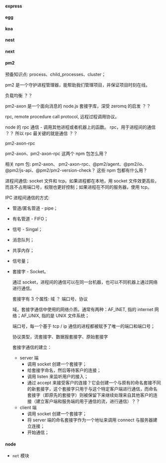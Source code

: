#### express

#### egg

#### koa

#### nest

#### next

#### pm2

预备知识点: process、child_processes、cluster；

pm2 是一个守护进程管理器，能帮助我们管理项目，并保证项目时刻在线。

负载均衡 ？？

pm2-axon 是一个面向消息的 node.js 套接字库，深受 zeromq 的启发 ？？

rpc, remote procedure call protocol, 远程过程调用协议。

node 的 rpc 通信 - 调用其他进程或者机器上的函数。 rpc，用于进程间的通信 ？？ 所以 rpc 最关键的就是通信 ？？

pm2-axon-rpc

pm2-axon、pm2-axon-rpc 这两个 npm 包怎么用？

相关 npm 包: pm2-axon、 pm2-axon-rpc、@pm2/agent、@pm2/io、@pm2/js-api、@pm2/pm2-version-check？ 这些 npm 包都有什么用？

进程间通信: socket 文件和 tcp。如果进程都在本地，用 socket 文件效更高些，而且不占用端口号，权限也更好控制；如果进程在不同的服务器，使用 tcp。

IPC 进程间通信的方式:
- 管道/匿名管道 - pipe；
- 有名管道 - FIFO；
- 信号 - Singal；
- 消息队列；
- 共享内存；
- 信号量；
- 套接字 - Socket。
  
  通过 socket，进程间的通信可以在同一台机器，也可以不同机器上通过网络进行通信。

  套接字有 3 个属性: 域 ？ 端口号、协议

  域，套接字通信中使用的网络介质。通常有两种：AF_INET, 指的 internet 网络；AF_UNIX, 指的是 UNIX 文件系统；

  端口号，每一个基于 tcp / ip 通信的进程都被赋予了唯一的端口和端口号；

  协议类型，流套接字、数据报套接字、原始套接字

  套接字通信的建立：
  - server 端
    - 调用 socket 创建一个套接字；
    - 给套接字命名，然后等待客户的连接；
    - 调用 listen 来监听用户的接入；
    - 通过 accept 来接受客户的连接？它会创建一个与原有的命名套接不同的新套接字，这个套接字只用于与这个特定客户端进行通信，而命名套接字（即原先的套接字）则被保留下来继续处理来自其他客户的连接（建立客户端和服务端的用于通信的流，进行通信）？？
  - client 端
    - 调用 socket 创建一个套接字；
    - 将 server 端的命名套接字作为一个地址来调用 connect 与服务器建立连接；
    - 开始通信；







#### node

- `net` 模块

